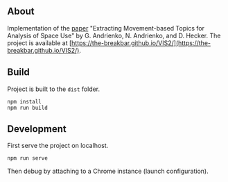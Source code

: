 ## About

Implementation of the [paper](https://openaccess.city.ac.uk/id/eprint/31442/) "Extracting Movement-based Topics for Analysis of Space Use" by G. Andrienko, N. Andrienko, and D. Hecker. The project is available at [https://the-breakbar.github.io/VIS2/](https://the-breakbar.github.io/VIS2/).

## Build

Project is built to the `dist` folder.

```
npm install
npm run build
```

## Development

First serve the project on localhost.

```
npm run serve
```

Then debug by attaching to a Chrome instance (launch configuration).
